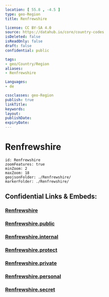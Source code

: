 ```yaml
---
location: [ 55.8 , -4.5 ] 
type: geo-Region
title: Renfrewshire

license: CC BY-SA 4.0
source: https://datahub.io/core/country-codes
isDeleted: false
isReadOnly: false
draft: false
confidential: public

tags:
- geo/Country/Region
aliases:
- Renfrewshire

Languages:
- de

cssclasses: geo-Region
publish: true
linkTitle: 
keywords: 
layout: 
publishDate: 
expiryDate: 
---
```


# Renfrewshire

```leaflet
id: Renfrewshire
zoomFeatures: true 
minZoom: 2 
maxZoom: 18
geojsonFolder: ./Renfrewshire/
markerFolder: ./Renfrewshire/
```


## Confidential Links & Embeds: 

### [Renfrewshire](/_Standards/Earth/Continent/Europe/Europe~North/UK/Scotland/counties~Scotland/Renfrewshire.md) 

### [Renfrewshire.public](/_public/Earth/Continent/Europe/Europe~North/UK/Scotland/counties~Scotland/Renfrewshire.public.md) 

### [Renfrewshire.internal](/_internal/Earth/Continent/Europe/Europe~North/UK/Scotland/counties~Scotland/Renfrewshire.internal.md) 

### [Renfrewshire.protect](/_protect/Earth/Continent/Europe/Europe~North/UK/Scotland/counties~Scotland/Renfrewshire.protect.md) 

### [Renfrewshire.private](/_private/Earth/Continent/Europe/Europe~North/UK/Scotland/counties~Scotland/Renfrewshire.private.md) 

### [Renfrewshire.personal](/_personal/Earth/Continent/Europe/Europe~North/UK/Scotland/counties~Scotland/Renfrewshire.personal.md) 

### [Renfrewshire.secret](/_secret/Earth/Continent/Europe/Europe~North/UK/Scotland/counties~Scotland/Renfrewshire.secret.md)

